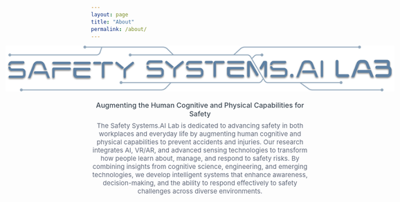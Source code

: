 ```yaml
---
layout: page
title: "About"
permalink: /about/
---
```


<!-- About Section Content 예시 -->
<div style="max-width:950px; margin:0 auto; display:flex; flex-direction:column; align-items:center;">
  <img src="/assets/images/Logo_full_Blue.png"
       alt="Safety Systems AI Lab Logo"
       style="width:900px; max-width:98vw; height:auto; margin-bottom:22px;" />
  <div style="font-size:1.15em; color:#3d4853; font-weight:500; text-align:center; max-width:800px; margin-bottom:8px;">
    Augmenting the Human Cognitive and Physical Capabilities for Safety
  </div>
  <div style="font-size:1.07em; color:#61697a; text-align:center; max-width:900px;margin-bottom:40px;">
    The Safety Systems.AI Lab is dedicated to advancing safety in both workplaces and everyday life by augmenting human cognitive and physical capabilities to prevent accidents and injuries. Our research integrates AI, VR/AR, and advanced sensing technologies to transform how people learn about, manage, and respond to safety risks. By combining insights from cognitive science, engineering, and emerging technologies, we develop intelligent systems that enhance awareness, decision-making, and the ability to respond effectively to safety challenges across diverse environments.
  </div>
</div>
